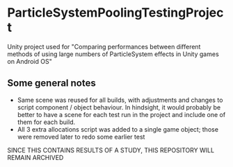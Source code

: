 # ParticleSystemPoolingTestingProject
Unity project used for "Comparing performances between different methods of using large numbers of ParticleSystem effects in Unity games on Android OS"

## Some general notes

- Same scene was reused for all builds, with adjustments and changes to script component / object behaviour. In hindsight, it would probably be better to have a scene for each test run in the project and include one of them for each build.
- All 3 extra allocations script was added to a single game object; those were removed later to redo some earlier test

SINCE THIS CONTAINS RESULTS OF A STUDY, THIS REPOSITORY WILL REMAIN ARCHIVED
